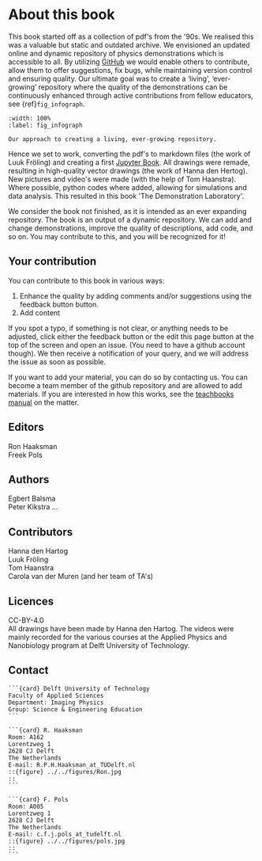 # About this book

This book started off as a collection of pdf's from the '90s. We realised this was a valuable but static and outdated archive. We envisioned an updated online and dynamic repository of physics demonstrations which is accessible to all. By utilizing [GitHub](https://github.com) we would enable others to contribute, allow them to offer suggestions, fix bugs, while maintaining version control and ensuring quality. Our ultimate goal was to create a ‘living’, ‘ever-growing’ repository where the quality of the demonstrations can be continuously enhanced through active contributions from fellow educators, see {ref}`fig_infograph`. 

```{figure} Infographic.png
:width: 100%
:label: fig_infograph

Our approach to creating a living, ever-growing repository.
```

Hence we set to work, converting the pdf's to markdown files (the work of Luuk Fröling) and creating a first [Jupyter Book](https://jupyterbook.org/). All drawings were remade, resulting in high-quality vector drawings (the work of Hanna den Hertog). New pictures and video's were made (with the help of Tom Haanstra). Where possible, python codes where added, allowing for simulations and data analysis. This resulted in this book 'The Demonstration Laboratory'. 

We consider the book not finished, as it is intended as an ever expanding repository. The book is an output of a dynamic repository. We can add and change demonstrations, improve the quality of descriptions, add code, and so on. You may contribute to this, and you will be recognized for it! 


## Your contribution

You can contribute to this book in various ways: 
1. Enhance the quality by adding comments and/or suggestions using the feedback button button.
2. Add content

If you spot a typo, if something is not clear, or anything needs to be adjusted, click either the feedback button or the edit this page button at the top of the screen and open an issue. (You need to have a github account though). We then receive a notification of your query, and we will address the issue as soon as possible.

If you want to add your material, you can do so by contacting us. You can become a team member of the github repository and are allowed to add materials. If you are interested in how this works, see the [teachbooks manual](https://teachbooks.io/manual/workflows/collaboration.html) on the matter.

## Editors
Ron Haaksman  
Freek Pols

## Authors
Egbert Balsma  
Peter Kikstra
...

## Contributors
Hanna den Hartog  
Luuk Fröling  
Tom Haanstra  
Carola van der Muren (and her team of TA's)

## Licences
CC-BY-4.0  
All drawings have been made by Hanna den Hartog. The videos were mainly recorded for the various courses at the Applied Physics and Nanobiology program at Delft University of Technology.

## Contact

````{grid} 1 1 3 3
```{card} Delft University of Technology  
Faculty of Applied Sciences  
Department: Imaging Physics  
Group: Science & Engineering Education 
```

```{card} R. Haaksman  
Room: A162  
Lorentzweg 1  
2628 CJ Delft  
The Netherlands  
E-mail: R.P.H.Haaksman_at_TUDelft.nl
::{figure} ../../figures/Ron.jpg
::
```

```{card} F. Pols  
Room: A005  
Lorentzweg 1  
2628 CJ Delft  
The Netherlands  
E-mail: c.f.j.pols_at_tudelft.nl
::{figure} ../../figures/pols.jpg
::
```
````